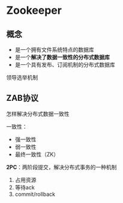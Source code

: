 # Zookeeper

## 概念

- 是一个拥有文件系统特点的数据库
- 是一个**解决了数据一致性的分布式数据库**
- 是一个具有发布、订阅机制的分布式数据库

领导选举机制



## ZAB协议

怎样解决分布式数据一致性

一致性：

- 强一致性
- 弱一致性
- 最终一致性（ZK）

**2PC**：两阶段提交，解决分布式事务的一种机制

1. 占用资源
2. 等待ack
3. commit/rollback